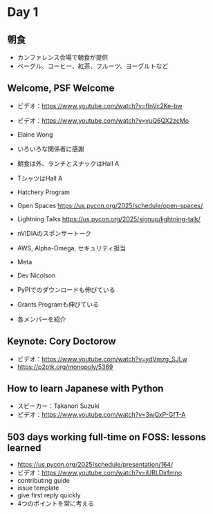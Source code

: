 # Day 1

## 朝食

* カンファレンス会場で朝食が提供
* ベーグル、コーヒー、紅茶、フルーツ、ヨーグルトなど

## Welcome, PSF Welcome

* ビデオ：<https://www.youtube.com/watch?v=flnVc2Ke-bw>
* ビデオ：<https://www.youtube.com/watch?v=vuQ6QX2zcMo>
* Elaine Wong
* いろいろな関係者に感謝
* 朝食は外、ランチとスナックはHall A
* TシャツはHall A
* Hatchery Program
* Open Spaces <https://us.pycon.org/2025/schedule/open-spaces/>
* Lightning Talks <https://us.pycon.org/2025/signup/lightning-talk/>

* nVIDIAのスポンサートーク
* AWS, Alpha-Omega, セキュリティ担当
* Meta

* Dev Nicolson
* PyPIでのダウンロードも伸びている
* Grants Programも伸びている
* 各メンバーを紹介

## Keynote: Cory Doctorow

* ビデオ：<https://www.youtube.com/watch?v=ydVmzg_SJLw>
* <https://p2ptk.org/monopoly/5369>

## How to learn Japanese with Python

* スピーカー：Takanori Suzuki
* ビデオ：<https://www.youtube.com/watch?v=3wQxP-GfT-A>

## 503 days working full-time on FOSS: lessons learned

* <https://us.pycon.org/2025/schedule/presentation/164/>
* ビデオ：<https://www.youtube.com/watch?v=iURLDirfmno>
* contributing guide
* issue template
* give first reply quickly
* 4つのポイントを常に考える

